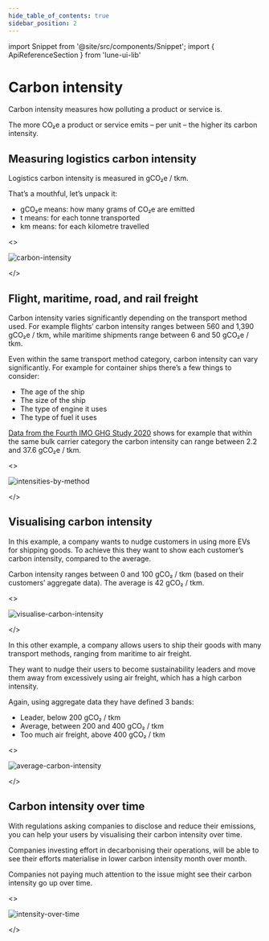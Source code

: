 ```yaml
---
hide_table_of_contents: true
sidebar_position: 2
---
```


import Snippet  from '@site/src/components/Snippet';
import { ApiReferenceSection } from 'lune-ui-lib'

# Carbon intensity

<div className="sections">

<ApiReferenceSection>

<div className="paragraphSections">

<div>

Carbon intensity measures how polluting a product or service is.

The more CO₂e a product or service emits – per unit – the higher its carbon intensity.

</div>
<div>

## Measuring logistics carbon intensity

Logistics carbon intensity is measured in gCO₂e / tkm.

That’s a mouthful, let’s unpack it:
* gCO₂e means: how many grams of CO₂e are emitted
* t means: for each tonne transported
* km means: for each kilometre travelled

</div>
</div>

<>

![carbon-intensity](/img/carbon-intensity.png)

</>

</ApiReferenceSection>


<ApiReferenceSection>

<div className="paragraphSections">

<div>

## Flight, maritime, road, and rail freight

Carbon intensity varies significantly depending on the transport method used. For example flights’ carbon intensity ranges between 560 and 1,390 gCO₂e / tkm, while maritime shipments range between 6 and 50 gCO₂e / tkm.

Even within the same transport method category, carbon intensity can vary significantly. For example for container ships there’s a few things to consider:
* The age of the ship
* The size of the ship
* The type of engine it uses
* The type of fuel it uses

<u>Data from the Fourth IMO GHG Study 2020</u> shows for example that within the same bulk carrier category the carbon intensity can range between 2.2 and 37.6 gCO₂e / tkm.

</div>
</div>

<>

![intensities-by-method](/img/intensities-by-method.png)

</>

</ApiReferenceSection>


<ApiReferenceSection>

<div className="paragraphSections">

<div>

## Visualising carbon intensity

In this example, a company wants to nudge customers in using more EVs for shipping goods. To achieve this they want to show each customer’s carbon intensity, compared to the average.

Carbon intensity ranges between 0 and 100 gCO₂ / tkm (based on their customers’ aggregate data). The average is 42 gCO₂ / tkm.

</div>
</div>

<>

![visualise-carbon-intensity](/img/visualise-carbon-intensity.png)

</>

</ApiReferenceSection>


<ApiReferenceSection>

<div className="paragraphSections">

<div>

In this other example, a company allows users to ship their goods with many transport methods, ranging from maritime to air freight.

They want to nudge their users to become sustainability leaders and move them away from excessively using air freight, which has a high carbon intensity.

Again, using aggregate data they have defined 3 bands:
* Leader, below 200 gCO₂ / tkm
* Average, between 200 and 400 gCO₂ / tkm
* Too much air freight, above 400 gCO₂ / tkm

</div>
</div>

<>

![average-carbon-intensity](/img/average-carbon-intensity.png)

</>

</ApiReferenceSection>

<ApiReferenceSection>

<div className="paragraphSections">

<div>

## Carbon intensity over time

With regulations asking companies to disclose and reduce their emissions, you can help your users by visualising their carbon intensity over time.

Companies investing effort in decarbonising their operations, will be able to see their efforts materialise in lower carbon intensity month over month.

Companies not paying much attention to the issue might see their carbon intensity go up over time.

</div>
</div>

<>

![intensity-over-time](/img/intensity-over-time.png)

</>

</ApiReferenceSection>

</div>
